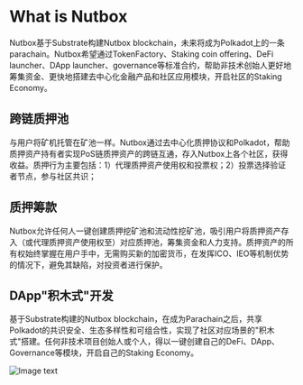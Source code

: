 # What is Nutbox

Nutbox基于Substrate构建Nutbox blockchain，未来将成为Polkadot上的一条parachain。Nutbox希望通过TokenFactory、Staking coin offering、DeFi launcher、DApp launcher、governance等标准合约，帮助非技术创始人更好地筹集资金、更快地搭建去中心化金融产品和社区应用模块，开启社区的Staking Economy。

## 跨链质押池

与用户将矿机托管在矿池一样。Nutbox通过去中心化质押协议和Polkadot，帮助质押资产持有者实现PoS链质押资产的跨链互通，存入Nutbox上各个社区，获得收益。质押行为主要包括：1）代理质押资产使用权和投票权；2）投票选择验证者节点，参与社区共识；

## 质押筹款

Nutbox允许任何人一键创建质押挖矿池和流动性挖矿池，吸引用户将质押资产存入（或代理质押资产使用权至）对应质押池，筹集资金和人力支持。质押资产的所有权始终掌握在用户手中，无需购买新的加密货币，在发挥ICO、IEO等机制优势的情况下，避免其缺陷，对投资者进行保护。

## DApp"积木式"开发

基于Substrate构建的Nutbox blockchain，在成为Parachain之后，共享Polkadot的共识安全、生态多样性和可组合性，实现了社区对应场景的"积木式"搭建。任何非技术项目创始人或个人，得以一键创建自己的DeFi、DApp、Governance等模块，开启自己的Staking Economy。

![Image text](http://wherein.mobi/wp-content/uploads/2021/03/Nutbox-plus-polkadot.png)
